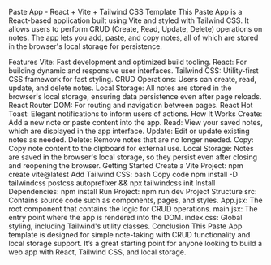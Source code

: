 Paste App - React + Vite + Tailwind CSS Template
This Paste App is a React-based application built using Vite and styled with Tailwind CSS. It allows users to perform CRUD (Create, Read, Update, Delete) operations on notes. The app lets you add, paste, and copy notes, all of which are stored in the browser's local storage for persistence.

Features
Vite: Fast development and optimized build tooling.
React: For building dynamic and responsive user interfaces.
Tailwind CSS: Utility-first CSS framework for fast styling.
CRUD Operations: Users can create, read, update, and delete notes.
Local Storage: All notes are stored in the browser's local storage, ensuring data persistence even after page reloads.
React Router DOM: For routing and navigation between pages.
React Hot Toast: Elegant notifications to inform users of actions.
How It Works
Create: Add a new note or paste content into the app.
Read: View your saved notes, which are displayed in the app interface.
Update: Edit or update existing notes as needed.
Delete: Remove notes that are no longer needed.
Copy: Copy note content to the clipboard for external use.
Local Storage: Notes are saved in the browser's local storage, so they persist even after closing and reopening the browser.
Getting Started
Create a Vite Project: npm create vite@latest
Add Tailwind CSS:
bash
Copy code
npm install -D tailwindcss postcss autoprefixer && npx tailwindcss init
Install Dependencies: npm install
Run Project: npm run dev
Project Structure
src: Contains source code such as components, pages, and styles.
App.jsx: The root component that contains the logic for CRUD operations.
main.jsx: The entry point where the app is rendered into the DOM.
index.css: Global styling, including Tailwind's utility classes.
Conclusion
This Paste App template is designed for simple note-taking with CRUD functionality and local storage support. It’s a great starting point for anyone looking to build a web app with React, Tailwind CSS, and local storage.
